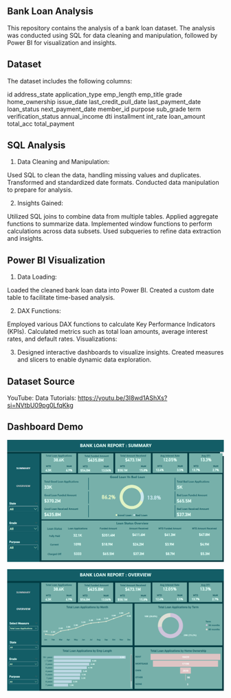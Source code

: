## Bank Loan Analysis
This repository contains the analysis of a bank loan dataset. The analysis was conducted using SQL for data cleaning and manipulation, followed by Power BI for visualization and insights.


## Dataset
The dataset includes the following columns:

id
address_state
application_type
emp_length
emp_title
grade
home_ownership
issue_date
last_credit_pull_date
last_payment_date
loan_status
next_payment_date
member_id
purpose
sub_grade
term
verification_status
annual_income
dti
installment
int_rate
loan_amount
total_acc
total_payment

## SQL Analysis
1. Data Cleaning and Manipulation:

Used SQL to clean the data, handling missing values and duplicates.
Transformed and standardized date formats.
Conducted data manipulation to prepare for analysis.

2. Insights Gained:

Utilized SQL joins to combine data from multiple tables.
Applied aggregate functions to summarize data.
Implemented window functions to perform calculations across data subsets.
Used subqueries to refine data extraction and insights.

## Power BI Visualization
1. Data Loading:

Loaded the cleaned bank loan data into Power BI.
Created a custom date table to facilitate time-based analysis.

2. DAX Functions:

Employed various DAX functions to calculate Key Performance Indicators (KPIs).
Calculated metrics such as total loan amounts, average interest rates, and default rates.
Visualizations:

3. Designed interactive dashboards to visualize insights.
Created measures and slicers to enable dynamic data exploration.



## Dataset Source 

YouTube: Data Tutorials: https://youtu.be/3I8wd1AShXs?si=NVtbU09pg0LfqKkg


## Dashboard Demo

![alt text](F1.png)

![alt text](F2.png)